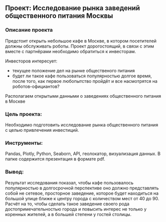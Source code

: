 ## Проект: Исследование рынка заведений общественного питания Москвы

### Описание проекта
Предстоит открыть небольшое кафе в Москве, в котором посетителей должны обслуживать роботы. Проект дорогостоящий, в связи с этим вместе с партнёрами необходимо обратиться к инвесторам.

Инвесторов интересует:
- текущее положение дел на рынке общественого питания
- будет ли такое кафе пользоваться популярностью долгое время, после того, как первое любопытство пройдёт и все насмотрятся на роботов-официантов?

Располагаем открытыми данными о заведениях общественного питания в Москве

### Цель проекта:
Необходимо подготовить исследование рынка общественного питания с целью привлечения инвестиций. 

### Инструменты: 
Pandas, Plotly, Python, Seaborn, API, геолокатор, визуализация данных.
В папке содержится презентация в формате pdf.

### Вывод:
Результат исследования показал, чтобы кафе пользовалось популярностью в долгосрочной перспективе оно должно представлять собой не сетевое, просторное заведение, которое будет находиться на большой улице ближе к центру города с количеством мест от 40 до 90. Расчёт на то, чтобы сделать такое заведение своего рода достопримечательностью  города и повысить интерес не только у коренных жителей, а в большей степени у гостей столицы.

